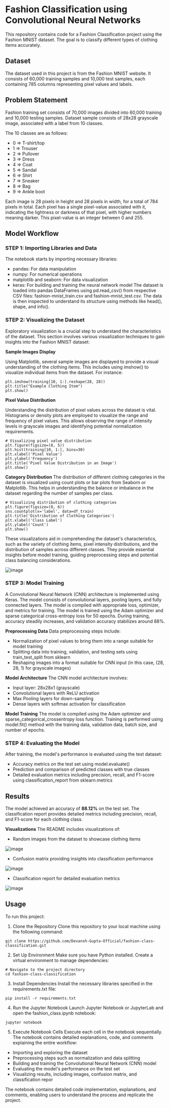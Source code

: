 # Fashion Classification using Convolutional Neural Networks

This repository contains code for a Fashion Classification project using the Fashion MNIST dataset. The goal is to classify different types of clothing items accurately.

## Dataset
The dataset used in this project is from the Fashion MNIST website. It consists of 60,000 training samples and 10,000 test samples, each containing 785 columns representing pixel values and labels.

## Problem Statement
Fashion training set consists of 70,000 images divided into 60,000 training and 10,000 testing samples. Dataset sample consists of 28x28 grayscale image, associated with a label from 10 classes. 

The 10 classes are as follows:  
- 0 => T-shirt/top
- 1 => Trouser
- 2 => Pullover
- 3 => Dress
- 4 => Coat
- 5 => Sandal
- 6 => Shirt
- 7 => Sneaker
- 8 => Bag
- 9 => Ankle boot

Each image is 28 pixels in height and 28 pixels in width, for a total of 784 pixels in total. Each pixel has a single pixel-value associated with it, indicating the lightness or darkness of that pixel, with higher numbers meaning darker. This pixel-value is an integer between 0 and 255. 

## Model Workflow

### STEP 1: Importing Libraries and Data
The notebook starts by importing necessary libraries:

- pandas: For data manipulation
- numpy: For numerical operations
- matplotlib and seaborn: For data visualization
- keras: For building and training the neural network model
The dataset is loaded into pandas DataFrames using pd.read_csv() from respective CSV files: fashion-mnist_train.csv and fashion-mnist_test.csv. The data is then inspected to understand its structure using methods like head(), shape, and info().

### STEP 2: Visualizing the Dataset
Exploratory visualization is a crucial step to understand the characteristics of the dataset. This section involves various visualization techniques to gain insights into the Fashion MNIST dataset:

**Sample Images Display**

Using Matplotlib, several sample images are displayed to provide a visual understanding of the clothing items. This includes using imshow() to visualize individual items from the dataset. For instance:
```
plt.imshow(training[10, 1:].reshape(28, 28))
plt.title("Example Clothing Item")
plt.show()
```

**Pixel Value Distribution**

Understanding the distribution of pixel values across the dataset is vital. Histograms or density plots are employed to visualize the range and frequency of pixel values. This allows observing the range of intensity levels in grayscale images and identifying potential normalization requirements.
```
# Visualizing pixel value distribution
plt.figure(figsize=(8, 5))
plt.hist(training[10, 1:], bins=30)
plt.xlabel('Pixel Value')
plt.ylabel('Frequency')
plt.title('Pixel Value Distribution in an Image')
plt.show()
```

**Category Distribution**
The distribution of different clothing categories in the dataset is visualized using count plots or bar plots from Seaborn or Matplotlib. This helps in understanding the balance or imbalance in the dataset regarding the number of samples per class.

```
# Visualizing distribution of clothing categories
plt.figure(figsize=(8, 6))
sns.countplot(x='label', data=df_train)
plt.title('Distribution of Clothing Categories')
plt.xlabel('Class Label')
plt.ylabel('Count')
plt.show()
```

These visualizations aid in comprehending the dataset's characteristics, such as the variety of clothing items, pixel intensity distributions, and the distribution of samples across different classes. They provide essential insights before model training, guiding preprocessing steps and potential class balancing considerations.

![image](https://github.com/Devansh-Gupta-Official/fashion-class-classification/assets/100591612/64271004-9fe3-441c-8c21-fb731eb00d1f)


### STEP 3: Model Training
A Convolutional Neural Network (CNN) architecture is implemented using Keras. The model consists of convolutional layers, pooling layers, and fully connected layers. The model is compiled with appropriate loss, optimizer, and metrics for training. The model is trained using the Adam optimizer and sparse categorical cross-entropy loss for 50 epochs. During training, accuracy steadily increases, and validation accuracy stabilizes around 88%.

**Preprocessing Data**
Data preprocessing steps include:

- Normalization of pixel values to bring them into a range suitable for model training
- Splitting data into training, validation, and testing sets using train_test_split from sklearn
- Reshaping images into a format suitable for CNN input (in this case, (28, 28, 1) for grayscale images)

  
**Model Architecture**
The CNN model architecture involves:

- Input layer: 28x28x1 (grayscale)
- Convolutional layers with ReLU activation
- Max Pooling layers for down-sampling
- Dense layers with softmax activation for classification

  
**Model Training**
The model is compiled using the Adam optimizer and sparse_categorical_crossentropy loss function. Training is performed using model.fit() method with the training data, validation data, batch size, and number of epochs.

### STEP 4: Evaluating the Model
After training, the model's performance is evaluated using the test dataset:

- Accuracy metrics on the test set using model.evaluate()
- Prediction and comparison of predicted classes with true classes
- Detailed evaluation metrics including precision, recall, and F1-score using classification_report from sklearn.metrics


## Results
The model achieved an accuracy of **88.12%** on the test set. The classification report provides detailed metrics including precision, recall, and F1-score for each clothing class.

**Visualizations**
The README includes visualizations of:

- Random images from the dataset to showcase clothing items

![image](https://github.com/Devansh-Gupta-Official/fashion-class-classification/assets/100591612/cc197dd0-7df2-4efc-a710-489f52dd523d)

- Confusion matrix providing insights into classification performance

![image](https://github.com/Devansh-Gupta-Official/fashion-class-classification/assets/100591612/c76ef548-0879-40c3-8962-d834d9853060)

- Classification report for detailed evaluation metrics

![image](https://github.com/Devansh-Gupta-Official/fashion-class-classification/assets/100591612/339d2c30-645a-414e-b634-09a545593156)



## Usage
To run this project:

1. Clone the Repository
Clone this repository to your local machine using the following command:
```
git clone https://github.com/Devansh-Gupta-Official/fashion-class-classification.git
```

2. Set Up Environment
Make sure you have Python installed. Create a virtual environment to manage dependencies:
```
# Navigate to the project directory
cd fashion-class-classification
```
3. Install Dependencies
Install the necessary libraries specified in the requirements.txt file:
```
pip install -r requirements.txt
```
4. Run the Jupyter Notebook
Launch Jupyter Notebook or JupyterLab and open the fashion_class.ipynb notebook:
```
jupyter notebook
```

5. Execute Notebook Cells
Execute each cell in the notebook sequentially. The notebook contains detailed explanations, code, and comments explaining the entire workflow:

- Importing and exploring the dataset
- Preprocessing steps such as normalization and data splitting
- Building and training the Convolutional Neural Network (CNN) model
- Evaluating the model's performance on the test set
- Visualizing results, including images, confusion matrix, and classification repor

The notebook contains detailed code implementation, explanations, and comments, enabling users to understand the process and replicate the project.
